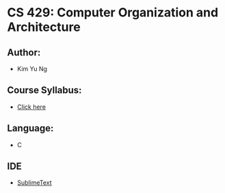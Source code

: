 # CS 429:  Computer Organization and Architecture

## Author:
* Kim Yu Ng

## Course Syllabus:
* [Click here](https://github.com/kimyu92/CS-429-Computer-Organization-and-Architecture/blob/master/course_overview.pdf)

## Language:
* C

## IDE
* [SublimeText](http://www.sublimetext.com)
